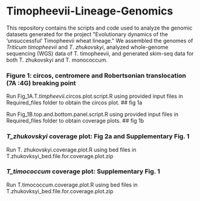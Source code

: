 # Timopheevii-Lineage-Genomics
This repository contains the scripts and code used to analyze the genomic datasets generated for the project "Evolutionary dynamics of the ‘unsuccessful’ Timopheevii wheat lineage."
We assembled the genomes of _Triticum_ _timopheevii_ and _T_. _zhukovskyi_, analyzed whole-genome sequencing (WGS) data of T. timopheevii, and generated skim-seq data for both T. zhukovskyi and T. monococcum.

### Figure 1: circos, centromere and Robertsonian translocation (7A :4G) breaking point
Run Fig_1A.T._timpheevii_.circos.plot.script.R using provided input files in Required_files folder to obtain the circos plot. ## fig 1a

Run Fig_1B.top.and.bottom.panel.script.R using provided input files in Required_files folder to obtain coverage plots. ## fig 1b

### _T_zhukovskyi_ coverage plot: Fig 2a and Supplementary Fig. 1 
Run T. zhukovskyi.coverage.plot.R using bed files in T.zhukovksyi_bed.file.for.coverage.plot.zip

### _T_timococcum_ coverage plot: Supplementary Fig. 1 
Run T.timococcum.coverage.plot.R using bed files in T.zhukovksyi_bed.file.for.coverage.plot.zip
